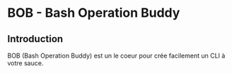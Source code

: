 # BOB - Bash Operation Buddy

## Introduction

BOB (Bash Operation Buddy) est un le coeur pour crée facilement un CLI à votre sauce.

